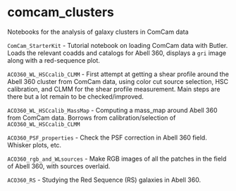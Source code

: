 # comcam_clusters
Notebooks for the analysis of galaxy clusters in ComCam data

`ComCam_StarterKit` - Tutorial notebook on loading ComCam data with Butler. Loads the relevant coadds and catalogs for Abell 360, displays a `gri` image along with a red-sequence plot. 

`ACO360_WL_HSCcalib_CLMM` - First attempt at getting a shear profile around the Abell 360 cluster from ComCam data, using color cut source selection, HSC calibration, and CLMM for the shear profile measurement. Main steps are there but a lot remain to be checked/improved.

`ACO360_WL_HSCcalib_MassMap` - Computing a mass_map around Abell 360 from ComCam data. Borrows from calibration/selection of `ACO360_WL_HSCcalib_CLMM`

`ACO360_PSF_properties` - Check the PSF correction in Abell 360 field. Whisker plots, etc.

`ACO360_rgb_and_WLsources` - Make RGB images of all the patches in the field of Abell 360, with sources overlaid.

`ACO360_RS` - Studying the Red Sequence (RS) galaxies in Abell 360.
